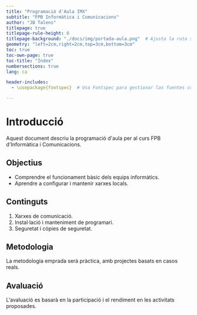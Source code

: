 ```yaml
---
title: "Programació d'Aula IMX"
subtitle: "FPB Informàtica i Comunicacions"
author: "JB Talens"
titlepage: true
titlepage-rule-height: 0
titlepage-background: "./docs/img/portada-aula.png"  # Ajusta la ruta si es necesario
geometry: "left=2cm,right=2cm,top=3cm,bottom=3cm"
toc: true
toc-own-page: true
toc-title: "Índex"
numbersections: true
lang: ca

header-includes:
  - \usepackage{fontspec}  # Usa Fontspec para gestionar las fuentes con XeLaTeX

---
```


# Introducció

Aquest document descriu la programació d'aula per al curs FPB d'Informàtica i Comunicacions.

## Objectius

- Comprendre el funcionament bàsic dels equips informàtics.
- Aprendre a configurar i mantenir xarxes locals.

## Continguts

1. Xarxes de comunicació.
2. Instal·lació i manteniment de programari.
3. Seguretat i còpies de seguretat.

## Metodologia

La metodologia emprada serà pràctica, amb projectes basats en casos reals.

## Avaluació

L'avaluació es basarà en la participació i el rendiment en les activitats proposades.


